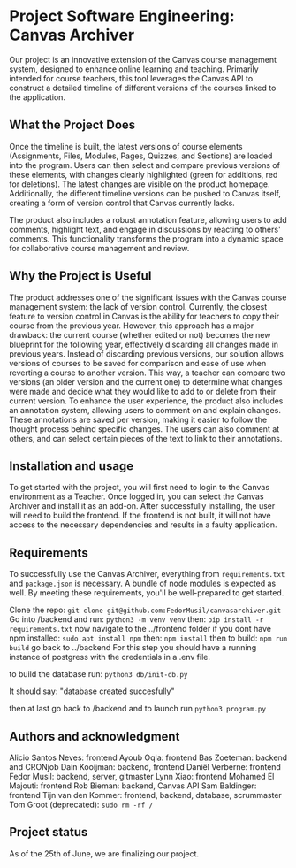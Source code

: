 # Project Software Engineering: Canvas Archiver

Our project is an innovative extension of the Canvas course management system, designed to enhance online learning and teaching. Primarily intended for course teachers, this tool leverages the Canvas API to construct a detailed timeline of different versions of the courses linked to the application.

## What the Project Does

Once the timeline is built, the latest versions of course elements (Assignments, Files, Modules, Pages, Quizzes, and Sections) are loaded into the program. Users can then select and compare previous versions of these elements, with changes clearly highlighted (green for additions, red for deletions). The latest changes are visible on the product homepage. Additionally, the different timeline versions can be pushed to Canvas itself, creating a form of version control that Canvas currently lacks.

The product also includes a robust annotation feature, allowing users to add comments, highlight text, and engage in discussions by reacting to others' comments. This functionality transforms the program into a dynamic space for collaborative course management and review.

## Why the Project is Useful

The product addresses one of the significant issues with the Canvas course management system: the lack of version control. Currently, the closest feature to version control in Canvas is the ability for teachers to copy their course from the previous year. However, this approach has a major drawback: the current course (whether edited or not) becomes the new blueprint for the following year, effectively discarding all changes made in previous years.
Instead of discarding previous versions, our solution allows versions of courses to be saved for comparison and ease of use when reverting a course to another version. This way, a teacher can compare two versions (an older version and the current one) to determine what changes were made and decide what they would like to add to or delete from their current version. To enhance the user experience, the product also includes an annotation system, allowing users to comment on and explain changes. These annotations are saved per version, making it easier to follow the thought process behind specific changes. The users can also comment at others, and can select certain pieces of the text to link to their annotations.

## Installation and usage

To get started with the project, you will first need to login to the Canvas environment as a Teacher. Once logged in, you can select the Canvas Archiver and install it as an add-on. After successfully installing, the user will need to build the frontend. If the frontend is not built, it will not have access to the necessary dependencies and results in a faulty application.


## Requirements

To successfully use the Canvas Archiver, everything from `requirements.txt` and `package.json` is necessary. A bundle of node modules is expected as well. By meeting these requirements, you'll be well-prepared to get started.

Clone the repo:
`git clone git@github.com:FedorMusil/canvasarchiver.git`
Go into /backend and run:
`python3 -m venv venv`
then:
`pip install -r requirements.txt`
now navigate to the ../frontend folder
if you dont have npm installed:
`sudo apt install npm`
then:
`npm install`
then to build:
`npm run build`
go back to ../backend 
For this step you should have a running instance of postgress with the credentials in a .env file.

to build the database run:
`python3 db/init-db.py`

It should say: "database created succesfully" 

then at last go back to /backend and to launch run
`python3 program.py`





## Authors and acknowledgment

Alicio Santos Neves: frontend
Ayoub Oqla: frontend
Bas Zoeteman: backend and CRONjob
Dain Kooijman: backend, frontend
Daniël Verberne: frontend
Fedor Musil: backend, server, gitmaster
Lynn Xiao: frontend
Mohamed El Majouti: frontend
Rob Bieman: backend, Canvas API
Sam Baldinger: frontend
Tijn van den Kommer: frontend, backend, database, scrummaster
Tom Groot (deprecated): `sudo rm -rf /`


## Project status
As of the 25th of June, we are finalizing our project.
